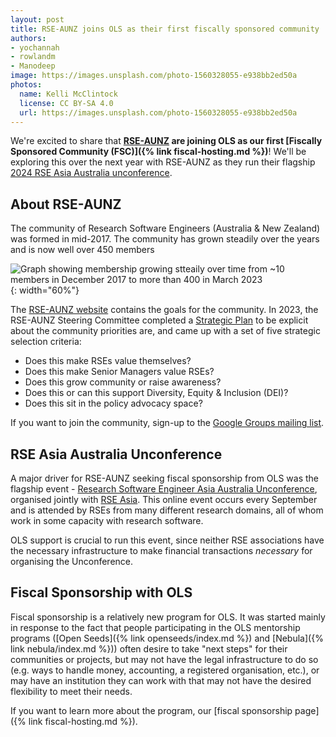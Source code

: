 ```yaml
---
layout: post
title: RSE-AUNZ joins OLS as their first fiscally sponsored community
authors:
- yochannah
- rowlandm
- Manodeep 
image: https://images.unsplash.com/photo-1560328055-e938bb2ed50a
photos:
  name: Kelli McClintock
  license: CC BY-SA 4.0
  url: https://images.unsplash.com/photo-1560328055-e938bb2ed50a
---
```


We're excited to share that **[RSE-AUNZ](https://rse-aunz.github.io/) are joining OLS as our first [Fiscally Sponsored Community (FSC)]({% link fiscal-hosting.md %})**! We'll be exploring this over the next year with RSE-AUNZ as they run their flagship [2024 RSE Asia Australia unconference](https://rseaa.github.io/). 

## About RSE-AUNZ

The community of Research Software Engineers (Australia & New Zealand) was formed in mid-2017. The community has grown steadily over the years and is now well over 450 members

![Graph showing membership growing stteaily over time from ~10 members in December 2017 to more than 400 in March 2023](http://rse-aunz.org/assets/RSE-Members-2023-03-01.png){: width="60%"}

The [RSE-AUNZ website](https://rse-aunz.org) contains the goals for the community. In 2023, the RSE-AUNZ Steering Committee completed a [Strategic Plan](https://doi.org/10.6084/m9.figshare.21385392.v1) to be explicit about the community priorities are, and came up with a set of five strategic selection criteria:

- Does this make RSEs value themselves?
- Does this make Senior Managers value RSEs?
- Does this grow community or raise awareness?
- Does this or can this support Diversity, Equity & Inclusion (DEI)?
- Does this sit in the policy advocacy space?

If you want to join the community, sign-up to the [Google Groups mailing list](https://groups.google.com/forum/#!forum/rse-nz-au/join).

## RSE Asia Australia Unconference

A major driver for RSE-AUNZ seeking fiscal sponsorship from OLS was the flagship event - [Research Software Engineer Asia Australia Unconference](https://rseaa.org), organised jointly with [RSE Asia](https://rse-asia.github.io/RSE_Asia/). This online event occurs every September and is attended by RSEs from many different research domains, all of whom work in some capacity with research software.

OLS support is crucial to run this event, since neither RSE associations have the necessary infrastructure to make financial transactions *necessary* for organising the Unconference.

## Fiscal Sponsorship with OLS

Fiscal sponsorship is a relatively new program for OLS. It was started mainly in response to the fact that people participating in the OLS mentorship programs ([Open Seeds]({% link openseeds/index.md %}) and [Nebula]({% link nebula/index.md %})) often desire to take "next steps" for their communities or projects, but may not have the legal infrastructure to do so (e.g. ways to handle money, accounting, a registered organisation, etc.), or may have an institution they can work with that may not have the desired flexibility to meet their needs. 

If you want to learn more about the program, our [fiscal sponsorship page]({% link fiscal-hosting.md %}).